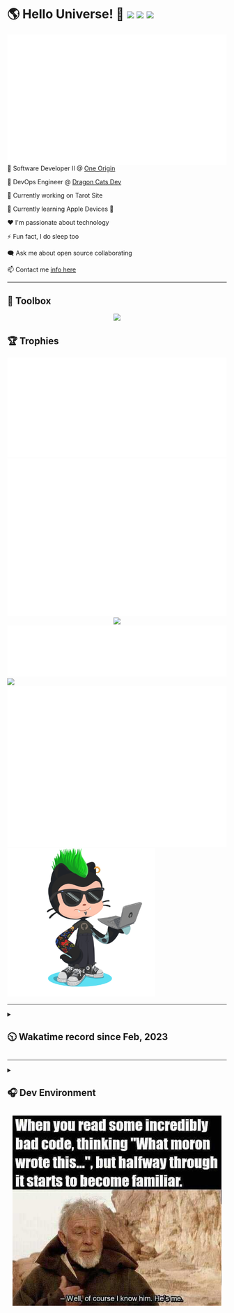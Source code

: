 <h1>🌎 Hello Universe! 👋
<img src='https://wakatime.com/badge/user/a61fe4dd-5464-48ee-825a-134d74f90884.svg?style=flat-square'>
<img src='https://api.visitorbadge.io/api/visitors?path=https%3A%2F%2Fgithub.com%2Fjmclain-origin&countColor=&style=flat-square' height='22'>
<img src='https://img.shields.io/github/followers/jmclain-origin?label=Followers&style=flat-square' height='22'>
</h1>

<img align='right' src='./assets/metrics.base.svg'>

💼 Software Developer II @ [One Origin](https://oneorigin.us/)

<!-- 💼 Engineer Consultant @ [Banyan Labs](https://banyanlabs.io/) -->

💼 DevOps Engineer @ [Dragon Cats Dev](https://DragonCats.dev/ "visit")

🔭 Currently working on Tarot Site

🌱 Currently learning Apple Devices 🤢

❤️ I'm passionate about technology

⚡ Fun fact, I do sleep too

🗨️ Ask me about open source collaborating

📫 Contact me [info here](https://www.joshmclain.com/#contact)

---

## 🧰 Toolbox

<p align="center">
  <a href="https://skillicons.dev">
    <img src="https://skillicons.dev/icons?i=md,html,css,js,regex,sass,tailwind,ts,react,styledcomponents,redux,next,gatsby,remix,vue,nuxt,nodejs,express,mongodb,postgres,jest,webpack,vite,rollup,docker,nginx,aws,heroku,vercel,netlify,jenkins,linux,mint,ubuntu,redhat,kali,apple,bash,powershell,vim,git,githubactions,github,gitlab,vscode,idea,maven,gradle,java,spring&theme=dark" />
  </a>
</p>

## 🏆 Trophies

<div align='center'>
<img src='./assets/metrics.plugin.achievements.compact.svg'>
<img src='./assets/metrics.plugin.habits.charts.svg'>
<img src='https://github-profile-trophy.vercel.app/?username=jmclain-origin&theme=darkhub&no-frame=true&margin-w=10'>
</div>

<div align=''>
<img src='./assets/metrics.plugin.habits.facts.svg'>
<img src='https://streak-stats.demolab.com?user=jmclain-origin&theme=dark' width='340'>
<div>
</div>

<img src='./assets/metrics.plugin.wakatime.svg'>
<img src='./assets/octocat.png' width='340'>
<!-- <img src='./assets/metrics.plugin.code.svg'> -->
</div>

---

<details>
<summary>

## 🕥 Wakatime record since Feb, 2023

</summary>

<!--START_SECTION:waka-->
![Code Time](http://img.shields.io/badge/Code%20Time-1%2C751%20hrs%2011%20mins-blue)

![Profile Views](http://img.shields.io/badge/Profile%20Views-4-blue)

**🐱 My GitHub Data** 

> 📦 152.0 kB Used in GitHub's Storage 
 > 
> 🏆 591 Contributions in the Year 2024
 > 
> 🚫 Not Opted to Hire
 > 
> 📜 11 Public Repositories 
 > 
> 🔑 49 Private Repositories 
 > 
**I'm an Early 🐤** 

```text
🌞 Morning                7486 commits        ██████░░░░░░░░░░░░░░░░░░░   23.50 % 
🌆 Daytime                11425 commits       █████████░░░░░░░░░░░░░░░░   35.86 % 
🌃 Evening                7003 commits        █████░░░░░░░░░░░░░░░░░░░░   21.98 % 
🌙 Night                  5947 commits        █████░░░░░░░░░░░░░░░░░░░░   18.67 % 
```
📅 **I'm Most Productive on Monday** 

```text
Monday                   7022 commits        ██████░░░░░░░░░░░░░░░░░░░   22.04 % 
Tuesday                  5851 commits        █████░░░░░░░░░░░░░░░░░░░░   18.36 % 
Wednesday                5715 commits        ████░░░░░░░░░░░░░░░░░░░░░   17.94 % 
Thursday                 5581 commits        ████░░░░░░░░░░░░░░░░░░░░░   17.52 % 
Friday                   3170 commits        ██░░░░░░░░░░░░░░░░░░░░░░░   09.95 % 
Saturday                 1820 commits        █░░░░░░░░░░░░░░░░░░░░░░░░   05.71 % 
Sunday                   2702 commits        ██░░░░░░░░░░░░░░░░░░░░░░░   08.48 % 
```


📊 **This Week I Spent My Time On** 

```text
🕑︎ Time Zone: America/Phoenix

💬 Programming Languages: 
Other                    23 hrs 1 min        ██████████████████░░░░░░░   72.06 % 
JavaScript               5 hrs 33 mins       ████░░░░░░░░░░░░░░░░░░░░░   17.38 % 
Bash                     1 hr 7 mins         █░░░░░░░░░░░░░░░░░░░░░░░░   03.53 % 
SQL                      52 mins             █░░░░░░░░░░░░░░░░░░░░░░░░   02.74 % 
ASP.NET                  25 mins             ░░░░░░░░░░░░░░░░░░░░░░░░░   01.35 % 

🔥 Editors: 
Chrome                   23 hrs 1 min        ██████████████████░░░░░░░   72.06 % 
VS Code                  8 hrs 55 mins       ███████░░░░░░░░░░░░░░░░░░   27.94 % 

💻 Operating System: 
Mac                      31 hrs 57 mins      █████████████████████████   100.00 % 
```

**I Mostly Code in JavaScript** 

```text
TypeScript               19 repos            █████████░░░░░░░░░░░░░░░░   35.19 % 
CSS                      4 repos             ██░░░░░░░░░░░░░░░░░░░░░░░   07.41 % 
Vue                      3 repos             █░░░░░░░░░░░░░░░░░░░░░░░░   05.56 % 
Shell                    1 repo              ░░░░░░░░░░░░░░░░░░░░░░░░░   01.85 % 
Dockerfile               1 repo              ░░░░░░░░░░░░░░░░░░░░░░░░░   01.85 % 
```




 Last Updated on 05/07/2024 18:41:08 UTC
<!--END_SECTION:waka-->

</details>

---

<details>
<summary>

## 🎧 Dev Environment

</summary>

> ### _I'm not a player 🐱 I just code a lot..._

<div align='center'>
<img src='https://spotify-github-profile.vercel.app/api/view?uid=31knnovcfatt7mqmu6yaa5htulxi&cover_image=true&theme=default&show_offline=false&background_color=121212' width='420'>
<img src='https://spotify-recently-played-readme.vercel.app/api?user=31knnovcfatt7mqmu6yaa5htulxi&width=400&count=10'>
</div>
</details>

<!-- ## Memes

who doesn't love memes? -->

<div align='center'>

![obi one](./assets/unfilimar_obi.jpg)

</div>

<!-- <div align='center'>
<img src='https://www.data-card-for-spotify.com/api/card?user_id=31knnovcfatt7mqmu6yaa5htulxi&hide_playing=1&hide_recents=1&limit=10&custom_title=jmclain-origin%20Spotify%20Data'>
</div> -->
